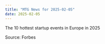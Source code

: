 ```yaml
---
title: "MTG News for 2025-02-05"
date: 2025-02-05
---
```


The 10 hottest startup events in Europe in 2025

Source: Forbes
